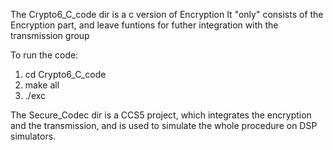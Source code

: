 
The Crypto6_C_code dir is a c version of Encryption 
It "only" consists of the Encryption part, and leave funtions for futher integration with the transmission group

To run the code:
1. cd Crypto6_C_code
2. make all
3. ./exc

The Secure_Codec dir is a CCS5 project, which integrates the encryption and the transmission, and is used to simulate the whole procedure on DSP simulators.
